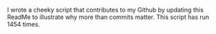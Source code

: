 I wrote a cheeky script that contributes to my Github by updating this ReadMe to illustrate why more than commits matter. This script has run 1454 times.
